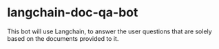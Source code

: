 # langchain-doc-qa-bot
This bot will use Langchain, to answer the user questions that are solely based on the documents provided to it. 
